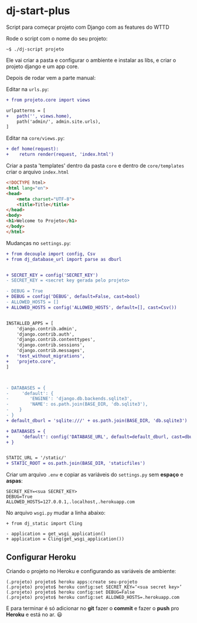 # dj-start-plus
Script para começar projeto com Django com as features do WTTD

Rode o script com o nome do seu projeto:
```
~$ ./dj-script projeto
```

Ele vai criar a pasta e configurar o ambiente e instalar as libs, e criar o projeto django e um app core.

Depois de rodar vem a parte manual:

Editar na `urls.py`:

```diff
+ from projeto.core import views

urlpatterns = [
+   path('', views.home),
    path('admin/', admin.site.urls),
]
```
Editar na `core/views.py`:
```diff
+ def home(request):
+    return render(request, 'index.html')
```

Criar a pasta 'templates' dentro da pasta `core` e dentro de `core/templates` criar o arquivo `index.html`

```html
<!DOCTYPE html>
<html lang="en">
<head>
    <meta charset="UTF-8">
    <title>Title</title>
</head>
<body>
<h1>Welcome to Projeto</h1>
</body>
</html>
```

Mudanças no  `settings.py`:

```diff  
+ from decouple import config, Csv
+ from dj_database_url import parse as dburl


+ SECRET_KEY = config('SECRET_KEY')
- SECRET_KEY = <secret key gerada pelo projeto>

- DEBUG = True
+ DEBUG = config('DEBUG', default=False, cast=bool)
- ALLOWED_HOSTS = []
+ ALLOWED_HOSTS = config('ALLOWED_HOSTS', default=[], cast=Csv())


INSTALLED_APPS = [
    'django.contrib.admin',
    'django.contrib.auth',
    'django.contrib.contenttypes',
    'django.contrib.sessions',
    'django.contrib.messages',
+   'test_without_migrations',
+   'projeto.core', 
]



- DATABASES = {
-     'default': {
-        'ENGINE': 'django.db.backends.sqlite3',
-        'NAME': os.path.join(BASE_DIR, 'db.sqlite3'),
-    }
- }
+ default_dburl = 'sqlite:///' + os.path.join(BASE_DIR, 'db.sqlite3')

+ DATABASES = {
+     'default': config('DATABASE_URL', default=default_dburl, cast=dburl),
+ }


STATIC_URL = '/static/'
+ STATIC_ROOT = os.path.join(BASE_DIR, 'staticfiles')
```

Criar um arquivo `.env` e copiar as variáveis do  `settings.py` sem **espaço** e **aspas**:

```
SECRET_KEY=<sua SECRET_KEY> 
DEBUG=True
ALLOWED_HOSTS=127.0.0.1,.localhost,.herokuapp.com
```

No arquivo `wsgi.py` mudar a linha abaixo:
```git 
+ from dj_static import Cling

- application = get_wsgi_application()
+ application = Cling(get_wsgi_application())

```

## Configurar Heroku

Criando o projeto no Heroku e configurando as variáveis de ambiente:
``` 
(.projeto) projeto$ heroku apps:create seu-projeto
(.projeto) projeto$ heroku config:set SECRET_KEY=‘<sua secret key>’
(.projeto) projeto$ heroku config:set DEBUG=False
(.projeto) projeto$ heroku config:set ALLOWED_HOSTS=.herokuapp.com
```

E para terminar é só adicionar no **git** fazer o **commit** e fazer o **push** pro **Heroku** e está no ar. :smiley: